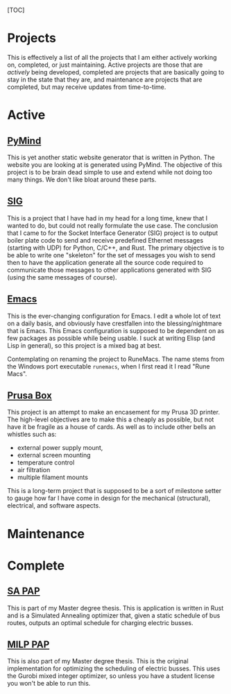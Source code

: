 <!-- :nav:projects: -->

[TOC]

# Projects
This is effectively a list of all the projects that I am either actively working on, completed, or just maintaining.
Active projects are those that are _actively_ being developed, completed are projects that are basically going to stay
in the state that they are, and maintenance are projects that are completed, but may receive updates from time-to-time.

# Active

## [PyMind](https://alexb7711.github.io/pymind/)
This is yet another static website generator that is written in Python. The website you are looking at is generated
using PyMind. The objective of this project is to be brain dead simple to use and extend while not doing too many
things. We don't like bloat around these parts.

## [SIG](https://github.com/alexb7711/SIG)
This is a project that I have had in my head for a long time, knew that I wanted to do, but could not really formulate
the use case. The conclusion that I came to for the Socket Interface Generator (SIG) project is to output boiler plate
code to send and receive predefined Ethernet messages (starting with UDP) for Python, C/C++, and Rust. The primary
objective is to be able to write one "skeleton" for the set of messages you wish to send then to have the application
generate all the source code required to communicate those messages to other applications generated with SIG (using the
same messages of course).

## [Emacs](https://github.com/alexb7711/emacs)
This is the ever-changing configuration for Emacs. I edit a whole lot of text on a daily basis, and obviously have
crestfallen into the blessing/nightmare that is Emacs. This Emacs configuration is supposed to be dependent on as few
packages as possible while being usable. I suck at writing Elisp (and Lisp in general), so this project is a mixed bag
at best.

Contemplating on renaming the project to RuneMacs. The name stems from the Windows port executable `runemacs`, when I
first read it I read "Rune Macs".

## [Prusa Box](prusa-box.html)
This project is an attempt to make an encasement for my Prusa 3D printer. The high-level objectives are to make this a
cheaply as possible, but not have it be fragile as a house of cards. As well as to include other bells an whistles such
as:

- external power supply mount,
- external screen mounting
- temperature control
- air filtration
- multiple filament mounts

This is a long-term project that is supposed to be a sort of milestone setter to gauge how far I have come in design for
the mechanical (structural), electrical, and software aspects.

# Maintenance

# Complete

## [SA PAP](https://github.com/alexb7711/sa-pap)
This is part of my Master degree thesis. This is application is written in Rust and is a Simulated Annealing optimizer
that, given a static schedule of bus routes, outputs an optimal schedule for charging electric busses.

## [MILP PAP](https://github.com/alexb7711/milp-pap)
This is also part of my Master degree thesis. This is the original implementation for optimizing the scheduling of
electric busses. This uses the Gurobi mixed integer optimizer, so unless you have a student license you won't be able to
run this.
